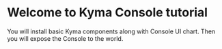 # Welcome to Kyma Console tutorial

You will install basic Kyma components along with Console UI chart. Then you will expose the Console to the world.
